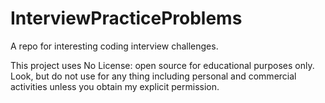 # InterviewPracticeProblems
A repo for interesting coding interview challenges. 

This project uses No License: open source for educational purposes only. 
Look, but do not use for any thing including personal and commercial activities unless you obtain my explicit permission.
